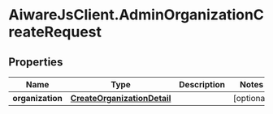 # AiwareJsClient.AdminOrganizationCreateRequest

## Properties

Name | Type | Description | Notes
------------ | ------------- | ------------- | -------------
**organization** | [**CreateOrganizationDetail**](CreateOrganizationDetail.md) |  | [optional] 


